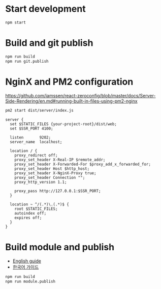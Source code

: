 # Start development

```bash
npm start
```

# Build and git publish

```bash
npm run build
npm run git.publish
```

# NginX and PM2 configuration

<https://github.com/iamssen/react-zeroconfig/blob/master/docs/Server-Side-Rendering/en.md#running-built-in-files-using-pm2-nginx>

```bash
pm2 start dist/server/index.js 
```

```
server {
  set $STATIC_FILES {your-project-root}/dist/web;
  set $SSR_PORT 4100;

  listen       9202;
  server_name  localhost;

  location / {
    proxy_redirect off;
    proxy_set_header X-Real-IP $remote_addr;
    proxy_set_header X-Forwarded-For $proxy_add_x_forwarded_for;
    proxy_set_header Host $http_host;
    proxy_set_header X-NginX-Proxy true;
    proxy_set_header Connection "";
    proxy_http_version 1.1;

    proxy_pass http://127.0.0.1:$SSR_PORT;
  }

  location ~ ^/(.*)\.(.*)$ {
    root $STATIC_FILES;
    autoindex off;
    expires off;
  }
}
```

# Build module and publish

- [English guide](https://github.com/iamssen/react-zeroconfig/blob/master/docs/Module/en.md)
- [한국어 가이드](https://github.com/iamssen/react-zeroconfig/blob/master/docs/Module/ko.md)

```bash
npm run build
npm run module.publish
```
